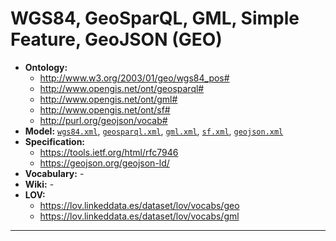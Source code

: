# WGS84, GeoSparQL, GML, Simple Feature, GeoJSON (GEO)

- **Ontology:**
    - http://www.w3.org/2003/01/geo/wgs84_pos#
    - http://www.opengis.net/ont/geosparql#
    - http://www.opengis.net/ont/gml#
    - http://www.opengis.net/ont/sf#
    - http://purl.org/geojson/vocab#
- **Model:** [`wgs84.xml`](local/wgs84.xml), [`geosparql.xml`](local/geosparql.xml), [`gml.xml`](local/gml.xml), [`sf.xml`](local/sf.xml), [`geojson.xml`](local/geojson.xml)
- **Specification:**
    - https://tools.ietf.org/html/rfc7946
    - https://geojson.org/geojson-ld/
- **Vocabulary:** -
- **Wiki:** -
- **LOV:**
    - https://lov.linkeddata.es/dataset/lov/vocabs/geo
    - https://lov.linkeddata.es/dataset/lov/vocabs/gml

---
